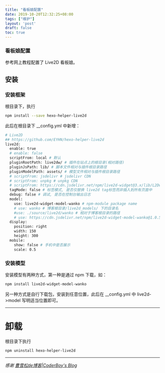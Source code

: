 ```yaml
---
title: "看板娘配置"
date: 2019-10-20T12:32:25+08:00
tags: ["维护"]
layout: 'post'
draft: false
toc: true
---
```


### 看板娘配置

参考网上教程配置了 Live2D 看板娘。

<!--more-->

## 安装

### 安装框架

根目录下，执行

```bash
npm install --save hexo-helper-live2d
```

此后在根目录下 __config.yml 中新增：

```bash
# Live2D
## https://github.com/EYHN/hexo-helper-live2d
live2d:
  enable: true
  # enable: false
  scriptFrom: local # 默认
  pluginRootPath: live2dw/ # 插件在站点上的根目录(相对路径)
  pluginJsPath: lib/ # 脚本文件相对与插件根目录路径
  pluginModelPath: assets/ # 模型文件相对与插件根目录路径
  # scriptFrom: jsdelivr # jsdelivr CDN
  # scriptFrom: unpkg # unpkg CDN
  # scriptFrom: https://cdn.jsdelivr.net/npm/live2d-widget@3.x/lib/L2Dwidget.min.js # 你的自定义 url
  tagMode: false # 标签模式, 是否仅替换 live2d tag标签而非插入到所有页面中
  debug: false # 调试, 是否在控制台输出日志
  model:
    use: live2d-widget-model-wanko # npm-module package name
    # use: wanko # 博客根目录/live2d_models/ 下的目录名
    #use: ./source/live2d/wanko # 相对于博客根目录的路径
    # use: https://cdn.jsdelivr.net/npm/live2d-widget-model-wanko@1.0.5/assets/wanko.model.json # 你的自定义 url
  display:
    position: right
    width: 150
    height: 300
  mobile:
    show: false # 手机中是否展示
    scale: 0.5

```



### 安装模型

安装模型有两种方式，第一种是通过 npm 下载，如：

```bash
npm install live2d-widget-model-wanko
```

另一种方式是自行下载包，安装到任意位置，此后在 __config.yml 中 live2d->model 写明适当位置即可。

-------



# 卸载

根目录下执行

```bash
npm uninstall hexo-helper-live2d
```

-------



*感谢 [曹雪松de博客|CoderBoy's Blog](https://sevencho.github.io/)*
